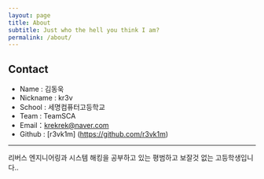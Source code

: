 ```yaml
---
layout: page
title: About
subtitle: Just who the hell you think I am?
permalink: /about/
---
```


## Contact
  * Name : 김동욱
  * Nickname : kr3v
  * School : 세명컴퓨터고등학교
  * Team : TeamSCA
  * Email：krekrek@naver.com
  * Github : [r3vk1m] (https://github.com/r3vk1m)
  
* * *

리버스 엔지니어링과 시스템 해킹을 공부하고 있는 평범하고 보잘것 없는 고등학생입니다..
